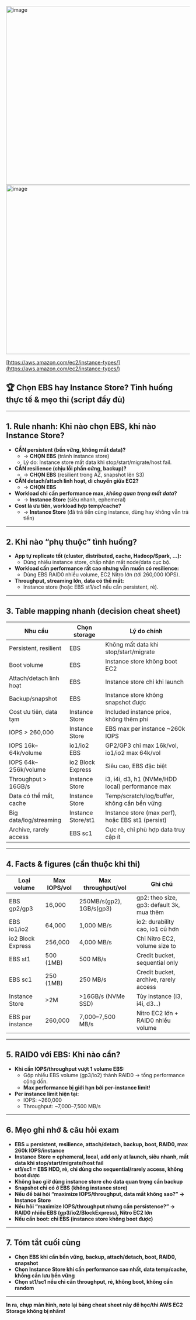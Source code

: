 
<img width="862" height="489" alt="image" src="https://github.com/user-attachments/assets/b27403c1-26bd-444a-8f58-a61a8082a1f7" />


<img width="847" height="463" alt="image" src="https://github.com/user-attachments/assets/ab020ebb-fff3-45a3-88fb-0da462e23ed0" />


[https://aws.amazon.com/ec2/instance-types/](https://aws.amazon.com/ec2/instance-types/)
## 🏆 Chọn EBS hay Instance Store? Tình huống thực tế & mẹo thi (script đầy đủ)

---

## 1. Rule nhanh: Khi nào chọn EBS, khi nào Instance Store?

- **CẦN persistent (bền vững, không mất data)?**
  - → **CHỌN EBS** (tránh instance store)
  - Lý do: Instance store mất data khi stop/start/migrate/host fail.
- **CẦN resilience (chịu lỗi phần cứng, backup)?**
  - → **CHỌN EBS** (resilient trong AZ, snapshot lên S3)
- **CẦN detach/attach linh hoạt, di chuyển giữa EC2?**
  - → **CHỌN EBS**
- **Workload chỉ cần performance max, _không quan trọng mất data_?**
  - → **Instance Store** (siêu nhanh, ephemeral)
- **Cost là ưu tiên, workload hợp temp/cache?**
  - → **Instance Store** (đã trả tiền cùng instance, dùng hay không vẫn trả tiền)

---

## 2. Khi nào “phụ thuộc” tình huống?

- **App tự replicate tốt (cluster, distributed, cache, Hadoop/Spark, ...):**
  - Dùng nhiều instance store, chấp nhận mất node/data cục bộ.
- **Workload cần performance rất cao nhưng vẫn muốn có resilience:**
  - Dùng EBS RAID0 nhiều volume, EC2 Nitro lớn (tới 260,000 IOPS).
- **Throughput, streaming lớn, data có thể mất:**  
  - Instance store (hoặc EBS st1/sc1 nếu cần persistent, rẻ).

---

## 3. Table mapping nhanh (decision cheat sheet)

| Nhu cầu                  | Chọn storage         | Lý do chính                                       |
|--------------------------|----------------------|---------------------------------------------------|
| Persistent, resilient    | EBS                  | Không mất data khi stop/start/migrate             |
| Boot volume              | EBS                  | Instance store không boot EC2                     |
| Attach/detach linh hoạt  | EBS                  | Instance store chỉ khi launch                     |
| Backup/snapshot          | EBS                  | Instance store không snapshot được                |
| Cost ưu tiên, data tạm   | Instance Store       | Included instance price, không thêm phí           |
| IOPS > 260,000           | Instance Store       | EBS max per instance ~260k IOPS                   |
| IOPS 16k–64k/volume      | io1/io2 EBS          | GP2/GP3 chỉ max 16k/vol, io1/io2 max 64k/vol      |
| IOPS 64k–256k/volume     | io2 Block Express    | Siêu cao, EBS đặc biệt                            |
| Throughput > 16GB/s      | Instance Store       | i3, i4i, d3, h1 (NVMe/HDD local) performance max  |
| Data có thể mất, cache   | Instance Store       | Temp/scratch/log/buffer, không cần bền vững       |
| Big data/log/streaming   | Instance Store/st1   | Instance store (max perf), hoặc EBS st1 (persist) |
| Archive, rarely access   | EBS sc1              | Cực rẻ, chỉ phù hợp data truy cập ít              |

---

## 4. Facts & figures (cần thuộc khi thi)

| Loại volume        | Max IOPS/vol  | Max throughput/vol | Ghi chú                                    |
|--------------------|---------------|--------------------|--------------------------------------------|
| EBS gp2/gp3        | 16,000        | 250MB/s(gp2), 1GB/s(gp3) | gp2: theo size, gp3: default 3k, mua thêm |
| EBS io1/io2        | 64,000        | 1,000 MB/s         | io2: durability cao, io1 cũ hơn            |
| io2 Block Express  | 256,000       | 4,000 MB/s         | Chỉ Nitro EC2, volume size to              |
| EBS st1            | 500 (1MB)     | 500 MB/s           | Credit bucket, sequential only             |
| EBS sc1            | 250 (1MB)     | 250 MB/s           | Credit bucket, archive, rarely access      |
| Instance Store     | >2M           | >16GB/s (NVMe SSD) | Tùy instance (i3, i4i, d3...)              |
| EBS per instance   | 260,000       | 7,000–7,500 MB/s   | Nitro EC2 lớn + RAID0 nhiều volume         |

---

## 5. RAID0 với EBS: Khi nào cần?

- **Khi cần IOPS/throughput vượt 1 volume EBS:**  
  - Gộp nhiều EBS volume (gp3/io2) thành RAID0 → tổng performance cộng dồn.
  - **Max performance bị giới hạn bởi per-instance limit!**
- **Per instance limit hiện tại:**
  - IOPS: ~260,000
  - Throughput: ~7,000–7,500 MB/s

---

## 6. Mẹo ghi nhớ & câu hỏi exam

- **EBS = persistent, resilience, attach/detach, backup, boot, RAID0, max 260k IOPS/instance**
- **Instance Store = ephemeral, local, add only at launch, siêu nhanh, mất data khi stop/start/migrate/host fail**
- **st1/sc1 = EBS HDD, rẻ, chỉ dùng cho sequential/rarely access, không boot được**
- **Không bao giờ dùng instance store cho data quan trọng cần backup**
- **Snapshot chỉ có ở EBS (không instance store)**
- **Nếu đề bài hỏi “maximize IOPS/throughput, data mất không sao?” → Instance Store**
- **Nếu hỏi “maximize IOPS/throughput nhưng cần persistence?” → RAID0 nhiều EBS (gp3/io2/BlockExpress), Nitro EC2 lớn**
- **Nếu cần boot: chỉ EBS (instance store không boot được)**

---

## 7. Tóm tắt cuối cùng

- **Chọn EBS khi cần bền vững, backup, attach/detach, boot, RAID0, snapshot**
- **Chọn Instance Store khi cần performance cao nhất, data temp/cache, không cần lưu bền vững**
- **Chọn st1/sc1 nếu chỉ cần throughput, rẻ, không boot, không cần random**

---

**In ra, chụp màn hình, note lại bảng cheat sheet này để học/thi AWS EC2 Storage không bị nhầm!**
